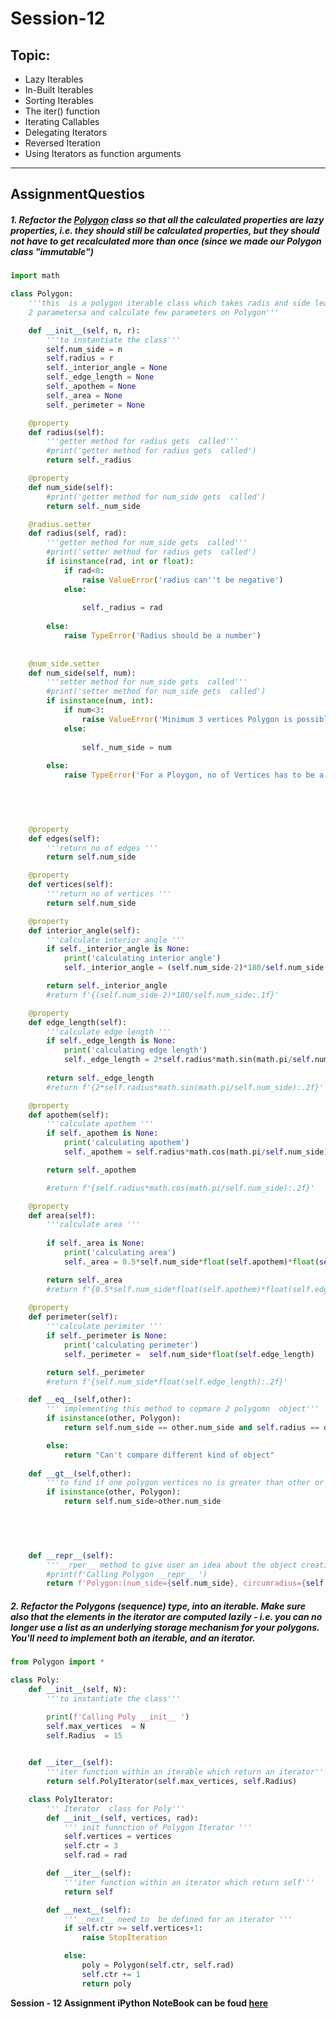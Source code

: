 # Session-12
## Topic:

* Lazy Iterables
* In-Built Iterables
* Sorting Iterables
* The iter() function
* Iterating Callables
* Delegating Iterators
* Reversed Iteration
* Using Iterators as function arguments

___
## AssignmentQuestios

##### 1. Refactor the [Polygon](https://github.com/ranjanguddu/EPAi-03_session-10/blob/master/session10.py) class so that all the calculated properties are lazy properties, i.e. they should still be calculated properties, but they should not have to get recalculated more than once (since we made our Polygon class "immutable")

```python
import math

class Polygon:
	'''this  is a polygon iterable class which takes radis and side leangth 
	2 parametersa and calculate few parameters on Polygon'''

	def __init__(self, n, r):
		'''to instantiate the class'''
		self.num_side = n
		self.radius = r
		self._interior_angle = None
		self._edge_length = None
		self._apothem = None
		self._area = None
		self._perimeter = None

	@property
	def radius(self):
		'''getter method for radius gets  called'''
		#print('getter method for radius gets  called')
		return self._radius

	@property
	def num_side(self):
		#print('getter method for num_side gets  called')
		return self._num_side

	@radius.setter
	def radius(self, rad):
		'''getter method for num_side gets  called'''
		#print('setter method for radius gets  called')
		if isinstance(rad, int or float):
			if rad<0:
				raise ValueError('radius can''t be negative')
			else:
		
				self._radius = rad
				
		else:
			raise TypeError('Radius should be a number')
		
	
	@num_side.setter
	def num_side(self, num):
		'''setter method for num_side gets  called'''
		#print('setter method for num_side gets  called')
		if isinstance(num, int):
			if num<3:
				raise ValueError('Minimum 3 vertices Polygon is possible')
			else:
		
				self._num_side = num
				
		else:
			raise TypeError('For a Ploygon, no of Vertices has to be a number')

		


		
	@property
	def edges(self):
		'''return no of edges '''
		return self.num_side

	@property
	def vertices(self):
		'''return no of vertices '''
		return self.num_side

	@property
	def interior_angle(self):
		'''calculate interior angle '''
		if self._interior_angle is None:
			print('calculating interior angle')
			self._interior_angle = (self.num_side-2)*180/self.num_side

		return self._interior_angle
		#return f'{(self.num_side-2)*180/self.num_side:.1f}'

	@property
	def edge_length(self):
		'''calculate edge length '''
		if self._edge_length is None:
			print('calculating edge length')
			self._edge_length = 2*self.radius*math.sin(math.pi/self.num_side)
		
		return self._edge_length
		#return f'{2*self.radius*math.sin(math.pi/self.num_side):.2f}'

	@property
	def apothem(self):
		'''calculate apothem '''
		if self._apothem is None:
			print('calculating apothem')
			self._apothem = self.radius*math.cos(math.pi/self.num_side)

		return self._apothem

		#return f'{self.radius*math.cos(math.pi/self.num_side):.2f}'

	@property
	def area(self):
		'''calculate area '''
		
		if self._area is None:
			print('calculating area')
			self._area = 0.5*self.num_side*float(self.apothem)*float(self.edge_length)

		return self._area
		#return f'{0.5*self.num_side*float(self.apothem)*float(self.edge_length):.2f}'
	
	@property
	def perimeter(self):
		'''calculate perimiter '''
		if self._perimeter is None:
			print('calculating perimeter')
			self._perimeter =  self.num_side*float(self.edge_length)

		return self._perimeter
		#return f'{self.num_side*float(self.edge_length):.2f}'

	def __eq__(self,other):
		''' implementing this method to copmare 2 polygomn  object'''
		if isinstance(other, Polygon):
			return self.num_side == other.num_side and self.radius == other.radius

		else:
			return "Can't compare different kind of object"
	
	def __gt__(self,other):
		'''to find if one polygon vertices no is greater than other or not'''
		if isinstance(other, Polygon):
			return self.num_side>other.num_side
		
			



	def __repr__(self):
		'''__rper__ method to give user an idea about the object creation'''
		#print(f'Calling Polygon __repr__ ')
		return f'Polygon:(num_side={self.num_side}, circumradius={self.radius}) created'

```
##### 2. Refactor the Polygons (sequence) type, into an iterable. Make sure also that the elements in the iterator are computed lazily - i.e. you can no longer use a list as an underlying storage mechanism for your polygons. You'll need to implement both an iterable, and an iterator.

```python
from Polygon import *

class Poly:
	def __init__(self, N):
		'''to instantiate the class'''

		print(f'Calling Poly __init__ ')
		self.max_vertices  = N
		self.Radius  = 15
		

	def __iter__(self):
		'''iter function within an iterable which return an iterator'''
		return self.PolyIterator(self.max_vertices, self.Radius)

	class PolyIterator:
		''' Iterator  class for Poly'''
		def __init__(self, vertices, rad):
			''' init funnction of Polygon Iterator '''
			self.vertices = vertices
			self.ctr = 3
			self.rad = rad

		def __iter__(self):
			'''iter function within an iterator which return self'''
			return self

		def __next__(self):
			'''__next__ need to  be defined for an iterator '''
			if self.ctr >= self.vertices+1:
				raise StopIteration

			else:
				poly = Polygon(self.ctr, self.rad)
				self.ctr += 1
				return poly

```



**Session - 12 Assignment iPython NoteBook can be foud [here](https://colab.research.google.com/drive/1_GlVWuz1UJBBbjvFV-9YiV_sJChITAbr#scrollTo=hFyWiKz2A3Rv)**






